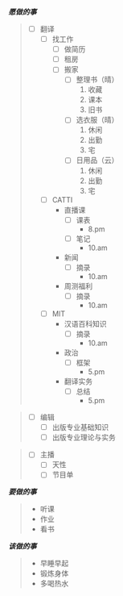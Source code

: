 ***愿做的事***
> - [ ] 翻译
>   - [ ] 找工作
>       - [ ] 做简历
>       - [ ] 租房
>       - [ ] 搬家
>           - [ ] 整理书（晴）
>               1. 收藏
>               2. 课本
>               3. 旧书
>           - [ ] 选衣服（晴）
>               1. 休闲
>               2. 出勤
>               3. 宅
>           - [ ] 日用品（云）
>               1. 休闲
>               2. 出勤
>               3. 宅
>   - [ ] CATTI
>       - 直播课
>           - [ ] 课表
>             - 8\.pm
>           - [ ] 笔记
>             - 10\.am
>       - 新闻
>           - [ ] 摘录
>             - 10\.am
>       - 周测福利
>           - [ ] 摘录
>             - 10\.am
>   - [ ] MIT
>       - 汉语百科知识
>           - [ ] 摘录
>             - 10\.am
>       - 政治
>           - [ ] 框架
>             - 5\.pm
>       - 翻译实务
>           - [ ] 总结
>             - 5\.pm

> - [ ] 编辑
>   - [ ] 出版专业基础知识
>   - [ ] 出版专业理论与实务

> - [ ] 主播
>   - [ ] 天性
>   - [ ] 节目单

***要做的事***
> - 听课
> - 作业
> - 看书

***该做的事***
> - 早睡早起
> - 锻炼身体
> - 多喝热水
